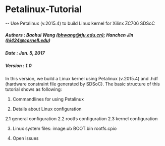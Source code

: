 # Petalinux-Tutorial
-- Use Petalinux (v.2015.4) to build Linux kernel for Xilinx ZC706 SDSoC

##### Authors : Baohui Wang (bhwang@tju.edu.cn); Hanchen Jin (hj424@cornell.edu)
##### Date    : Jan. 5, 2017
##### Version : 1.0

In this version, we build a Linux kernel using Petalinux (v.2015.4) and .hdf (hardware constraint file generated by SDSoC).
The basic structure of this tutorial shows as following:
1. Commandlines for using Petalinux

2. Details about Linux configuration

  2.1 general configuration
  2.2 rootfs configuration
  2.3 kernel configuration
  
3. Linux system files: image.ub BOOT.bin rootfs.cpio

4. Open issues

